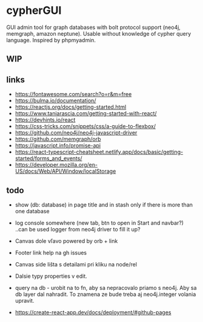 # cypherGUI

GUI admin tool for graph databases with bolt protocol support (neo4j, memgraph, amazon neptune). Usable without knowledge of cypher query language. Inspired by phpmyadmin.

## WIP

## links

- https://fontawesome.com/search?o=r&m=free
- https://bulma.io/documentation/
- https://reactjs.org/docs/getting-started.html
- https://www.taniarascia.com/getting-started-with-react/
- https://devhints.io/react
- https://css-tricks.com/snippets/css/a-guide-to-flexbox/
- https://github.com/neo4j/neo4j-javascript-driver
- https://github.com/memgraph/orb
- https://javascript.info/promise-api
- https://react-typescript-cheatsheet.netlify.app/docs/basic/getting-started/forms_and_events/
- https://developer.mozilla.org/en-US/docs/Web/API/Window/localStorage

## todo

- show (db: database) in page title and in stash only if there is more than one database
- log console somewhere (new tab, btn to open in Start and navbar?) ..can be used logger from neo4j driver to fill it up?

- Canvas dole vľavo powered by orb + link
- Footer link help na gh issues
- Canvas side lišta s detailami pri kliku na node/rel
- Dalsie typy properties v edit.
- query na db - urobit na to fn, aby sa nepracovalo priamo s neo4j. Aby sa db layer dal nahradit. To znamena ze bude treba aj neo4j.integer volania upravit.
- https://create-react-app.dev/docs/deployment/#github-pages